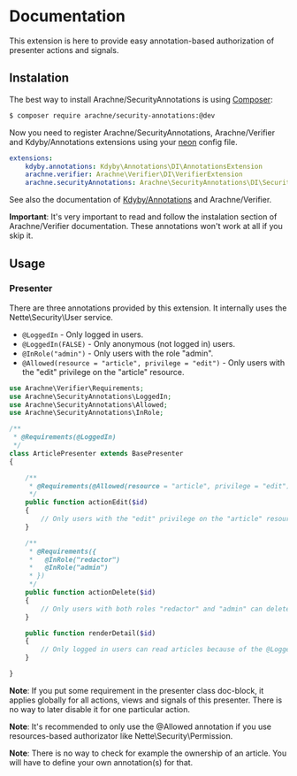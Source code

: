 Documentation
=============

This extension is here to provide easy annotation-based authorization of presenter actions and signals.


Instalation
-----------

The best way to install Arachne/SecurityAnnotations is using [Composer](http://getcomposer.org/):

```sh
$ composer require arachne/security-annotations:@dev
```

Now you need to register Arachne/SecurityAnnotations, Arachne/Verifier and Kdyby/Annotations extensions using your [neon](http://ne-on.org/) config file.

```yml
extensions:
	kdyby.annotations: Kdyby\Annotations\DI\AnnotationsExtension
	arachne.verifier: Arachne\Verifier\DI\VerifierExtension
	arachne.securityAnnotations: Arachne\SecurityAnnotations\DI\SecurityAnnotationsExtension
```

See also the documentation of [Kdyby/Annotations](https://github.com/Kdyby/Annotations/blob/master/docs/en/index.md) and Arachne/Verifier.

**Important**: It's very important to read and follow the instalation section of Arachne/Verifier documentation. These annotations won't work at all if you skip it.


Usage
-----

### Presenter

There are three annotations provided by this extension. It internally uses the Nette\Security\User service.

- `@LoggedIn` - Only logged in users.
- `@LoggedIn(FALSE)` - Only anonymous (not logged in) users.
- `@InRole("admin")` - Only users with the role "admin".
- `@Allowed(resource = "article", privilege = "edit")` - Only users with the "edit" privilege on the "article" resource.

```php
use Arachne\Verifier\Requirements;
use Arachne\SecurityAnnotations\LoggedIn;
use Arachne\SecurityAnnotations\Allowed;
use Arachne\SecurityAnnotations\InRole;

/**
 * @Requirements(@LoggedIn)
 */
class ArticlePresenter extends BasePresenter
{

	/**
	 * @Requirements(@Allowed(resource = "article", privilege = "edit"))
	 */
	public function actionEdit($id)
	{
		// Only users with the "edit" privilege on the "article" resource can edit articles.
	}

	/**
	 * @Requirements({
	 *   @InRole("redactor")
	 *   @InRole("admin")
	 * })
	 */
	public function actionDelete($id)
	{
		// Only users with both roles "redactor" and "admin" can delete articles.
	}

	public function renderDetail($id)
	{
		// Only logged in users can read articles because of the @LoggedIn annotation used in ArticlePresenter class doc-block.
	}

}
```

**Note**: If you put some requirement in the presenter class doc-block, it applies globally for all actions, views and signals of this presenter. There is no way to later disable it for one particular action.

**Note**: It's recommended to only use the @Allowed annotation if you use resources-based authorizator like Nette\Security\Permission.

**Note**: There is no way to check for example the ownership of an article. You will have to define your own annotation(s) for that.
